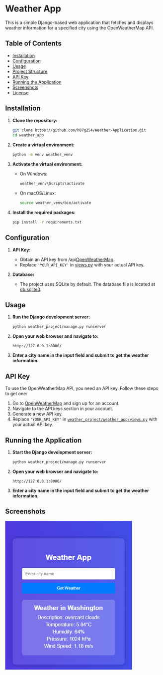 # Weather App

This is a simple Django-based web application that fetches and displays weather information for a specified city using the OpenWeatherMap API.

## Table of Contents

- [Installation](#installation)
- [Configuration](#configuration)
- [Usage](#usage)
- [Project Structure](#project-structure)
- [API Key](#api-key)
- [Running the Application](#running-the-application)
- [Screenshots](#screenshots)
- [License](#license)

## Installation

1. **Clone the repository:**

    ```sh
    git clone https://github.com/h87g254/Weather-Application.git
    cd weather_app
    ```

2. **Create a virtual environment:**

    ```sh
    python -m venv weather_venv
    ```

3. **Activate the virtual environment:**

    - On Windows:
        ```sh
        weather_venv\Scripts\activate
        ```
    - On macOS/Linux:
        ```sh
        source weather_venv/bin/activate
        ```

4. **Install the required packages:**

    ```sh
    pip install -r requirements.txt
    ```

## Configuration

1. **API Key:**
    - Obtain an API key from /api[OpenWeatherMap](https://openweathermap.org).
    - Replace `'YOUR_API_KEY'` in [views.py](http://_vscodecontentref_/#%7B%22uri%22%3A%7B%22%24mid%22%3A1%2C%22fsPath%22%3A%22c%3A%5C%5CUsers%5C%5Cdanie%5C%5CDesktop%5C%5CWeather%20App%5C%5Cweather_project%5C%5Cweather_app%5C%5Cviews.py%22%2C%22_sep%22%3A1%2C%22path%22%3A%22%2Fc%3A%2FUsers%2Fdanie%2FDesktop%2FWeather%20App%2Fweather_project%2Fweather_app%2Fviews.py%22%2C%22scheme%22%3A%22file%22%7D%7D) with your actual API key.

2. **Database:**
    - The project uses SQLite by default. The database file is located at [db.sqlite3](http://_vscodecontentref_/#%7B%22uri%22%3A%7B%22%24mid%22%3A1%2C%22fsPath%22%3A%22c%3A%5C%5CUsers%5C%5Cdanie%5C%5CDesktop%5C%5CWeather%20App%5C%5Cweather_project%5C%5Cdb.sqlite3%22%2C%22_sep%22%3A1%2C%22path%22%3A%22%2Fc%3A%2FUsers%2Fdanie%2FDesktop%2FWeather%20App%2Fweather_project%2Fdb.sqlite3%22%2C%22scheme%22%3A%22file%22%7D%7D).

## Usage

1. **Run the Django development server:**

    ```sh
    python weather_project/manage.py runserver
    ```

2. **Open your web browser and navigate to:**

    ```
    http://127.0.0.1:8000/
    ```

3. **Enter a city name in the input field and submit to get the weather information.**

## API Key

To use the OpenWeatherMap API, you need an API key. Follow these steps to get one:

1. Go to [OpenWeatherMap](https://openweathermap.org/api) and sign up for an account.
2. Navigate to the API keys section in your account.
3. Generate a new API key.
4. Replace `'YOUR_API_KEY'` in [`weather_project/weather_app/views.py`](weather_project/weather_app/views.py) with your actual API key.

## Running the Application

1. **Start the Django development server:**

    ```sh
    python weather_project/manage.py runserver
    ```

2. **Open your web browser and navigate to:**

    ```
    http://127.0.0.1:8000/
    ```

3. **Enter a city name in the input field and submit to get the weather information.**

## Screenshots

![Weather App Screenshot](screenshot.png)
